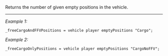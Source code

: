 Returns the number of given empty positions in the vehicle.


---
*Example 1:*
```sqf
_freeCargoAndFFVPositions = vehicle player emptyPositions "Cargo";
```

*Example 2:*
```sqf
_freeCargoOnlyPositions = vehicle player emptyPositions "CargoNoFFV";
```
